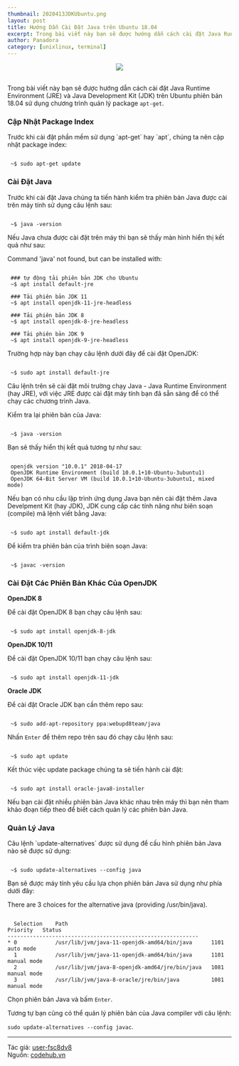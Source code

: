 ```yaml
---
thumbnail: 2020413JDKUbuntu.png
layout: post
title: Hướng Dẫn Cài Đặt Java trên Ubuntu 18.04
excerpt: Trong bài viết này bạn sẽ được hướng dẫn cách cài đặt Java Runtime Environment (JRE) và Java Development Kit (JDK) trên Ubuntu phiên bản 18.04 sử dụng chương trình quản lý package apt-get.
author: Panadora
category: [unixlinux, terminal]
---
```


<center><img class="img-thumbnail" src="https://vnreview.vn/image/14/91/03/1491033.jpg"></center><br>

Trong bài viết này bạn sẽ được hướng dẫn cách cài đặt Java Runtime Environment (JRE) và Java Development Kit (JDK) trên Ubuntu phiên bản 18.04 sử dụng chương trình quản lý package `apt-get`.

<h3 style="font-weight: bold;">Cập Nhật Package Index</h3>
Trước khi cài đặt phần mềm sử dụng `apt-get` hay `apt`, chúng ta nên cập nhật package index:

```terminal

 ~$ sudo apt-get update

```

<h3 style="font-weight: bold;">Cài Đặt Java</h3>
Trước khi cài đặt Java chúng ta tiến hành kiểm tra phiên bản Java được cài trên máy tính sử dụng câu lệnh sau:

```terminal

 ~$ java -version

```
Nếu Java chưa được cài đặt trên máy thì bạn sẽ thấy màn hình hiển thị kết quả như sau:

Command 'java' not found, but can be installed with:

```terminal

 ### tự động tải phiên bản JDK cho Ubuntu
 ~$ apt install default-jre

 ### Tải phiên bản JDK 11
 ~$ apt install openjdk-11-jre-headless

 ### Tải phiên bản JDK 8
 ~$ apt install openjdk-8-jre-headless

 ### Tải phiên bản JDK 9
 ~$ apt install openjdk-9-jre-headless

```
Trường hợp này bạn chạy câu lệnh dưới đây để cài đặt OpenJDK:

```terminal

 ~$ sudo apt install default-jre

```
Câu lệnh trên sẽ cài đặt môi trường chạy Java - Java Runtime Environment (hay JRE), với việc JRE được cài đặt máy tính bạn đã sẵn sàng để có thể chạy các chương trình Java.

Kiểm tra lại phiên bản của Java:

```terminal

 ~$ java -version

```
Bạn sẽ thấy hiển thị kết quả tương tự như sau:

```terminal

 openjdk version "10.0.1" 2018-04-17
 OpenJDK Runtime Environment (build 10.0.1+10-Ubuntu-3ubuntu1)
 OpenJDK 64-Bit Server VM (build 10.0.1+10-Ubuntu-3ubuntu1, mixed mode)

```
Nếu bạn có nhu cầu lập trình ứng dụng Java bạn nên cài đặt thêm Java Develpment Kit (hay JDK), JDK cung cấp các tính năng như biên soạn (compile) mã lệnh viết bằng Java:

```terminal

 ~$ sudo apt install default-jdk

```
Để kiểm tra phiên bản của trình biên soạn Java:

```terminal

 ~$ javac -version

```
<h3 style="font-weight: bold;">Cài Đặt Các Phiên Bản Khác Của OpenJDK</h3>

**OpenJDK 8**

Để cài đặt OpenJDK 8 bạn chạy câu lệnh sau:

```terminal

 ~$ sudo apt install openjdk-8-jdk

```

**OpenJDK 10/11**

Để cài đặt OpenJDK 10/11 bạn chạy câu lệnh sau:

```terminal

 ~$ sudo apt install openjdk-11-jdk

```

**Oracle JDK**

Để cài đặt Oracle JDK bạn cần thêm repo sau:

```terminal

 ~$ sudo add-apt-repository ppa:webupd8team/java

```
Nhấn `Enter` để thêm repo trên sau đó chạy câu lệnh sau:

```terminal

 ~$ sudo apt update

```
Kết thúc việc update package chúng ta sẽ tiến hành cài đặt:

```terminal

 ~$ sudo apt install oracle-java8-installer

```
Nếu bạn cài đặt nhiều phiên bản Java khác nhau trên máy thì bạn nên tham khảo đoạn tiếp theo để biết cách quản lý các phiên bản Java.

<h3 style="font-weight: bold;">Quản Lý Java</h3>
Câu lệnh `update-alternatives` được sử dụng để cấu hình phiên bản Java nào sẽ được sử dụng:

```terminal

 ~$ sudo update-alternatives --config java

```
Bạn sẽ được máy tính yêu cầu lựa chọn phiên bản Java sử dụng như phía dưới đây:

There are 3 choices for the alternative java (providing /usr/bin/java).

```console

  Selection    Path                                            Priority   Status
------------------------------------------------------------
* 0            /usr/lib/jvm/java-11-openjdk-amd64/bin/java      1101      auto mode
  1            /usr/lib/jvm/java-11-openjdk-amd64/bin/java      1101      manual mode
  2            /usr/lib/jvm/java-8-openjdk-amd64/jre/bin/java   1081      manual mode
  3            /usr/lib/jvm/java-8-oracle/jre/bin/java          1081      manual mode

```
Chọn phiên bản Java và bấm `Enter`.

Tương tự bạn cũng có thể quản lý phiên bản của Java compiler với câu lệnh:

`sudo update-alternatives --config javac`.

<hr style="background: #242424;">

Tác giả: [user-fsc8dv8](https://www.codehub.vn/users/user-fsc8dv8)<br>
Nguồn: [codehub.vn](https://www.codehub.vn/Huong-Dan-Cai-Dat-Java-tren-Ubuntu-18-04#)
